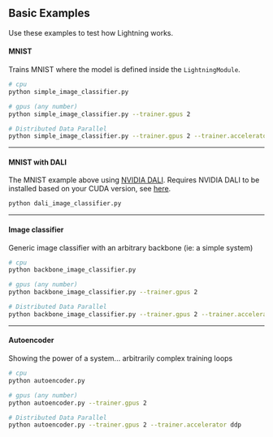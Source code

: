 ## Basic Examples

Use these examples to test how Lightning works.

#### MNIST

Trains MNIST where the model is defined inside the `LightningModule`.

```bash
# cpu
python simple_image_classifier.py

# gpus (any number)
python simple_image_classifier.py --trainer.gpus 2

# Distributed Data Parallel
python simple_image_classifier.py --trainer.gpus 2 --trainer.accelerator ddp
```

______________________________________________________________________

#### MNIST with DALI

The MNIST example above using [NVIDIA DALI](https://developer.nvidia.com/DALI).
Requires NVIDIA DALI to be installed based on your CUDA version, see [here](https://docs.nvidia.com/deeplearning/dali/user-guide/docs/installation.html).

```bash
python dali_image_classifier.py
```

______________________________________________________________________

#### Image classifier

Generic image classifier with an arbitrary backbone (ie: a simple system)

```bash
# cpu
python backbone_image_classifier.py

# gpus (any number)
python backbone_image_classifier.py --trainer.gpus 2

# Distributed Data Parallel
python backbone_image_classifier.py --trainer.gpus 2 --trainer.accelerator ddp
```

______________________________________________________________________

#### Autoencoder

Showing the power of a system... arbitrarily complex training loops

```bash
# cpu
python autoencoder.py

# gpus (any number)
python autoencoder.py --trainer.gpus 2

# Distributed Data Parallel
python autoencoder.py --trainer.gpus 2 --trainer.accelerator ddp
```
